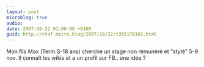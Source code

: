 ```yaml
---
layout: post
microblog: true
audio: 
date: 2007-10-22 01:00:00 +0100
guid: http://xtof.micro.blog/2007/10/22/t355170162.html
---
```

Mon fils Max (Term.S-18 ans) cherche un stage non rémunéré et "stylé" 5-9 nov. Il connaît les wikis et a un profil sur FB.. une idée ?
